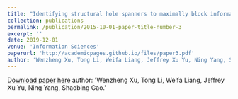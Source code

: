 ```yaml
---
title: "Identifying structural hole spanners to maximally block information propagation"
collection: publications
permalink: /publication/2015-10-01-paper-title-number-3
excerpt: ''
date: 2019-12-01
venue: 'Information Sciences'
paperurl: 'http://academicpages.github.io/files/paper3.pdf'
author: 'Wenzheng Xu, Tong Li, Weifa Liang, Jeffrey Xu Yu, Ning Yang, Shaobing Gao.'
---
```


[Download paper here](http://academicpages.github.io/files/paper3.pdf)
author: 'Wenzheng Xu, Tong Li, Weifa Liang, Jeffrey Xu Yu, Ning Yang, Shaobing Gao.'